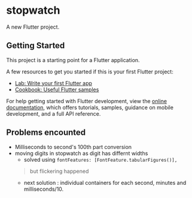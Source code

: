 # stopwatch

A new Flutter project.

## Getting Started

This project is a starting point for a Flutter application.

A few resources to get you started if this is your first Flutter project:

- [Lab: Write your first Flutter app](https://docs.flutter.dev/get-started/codelab)
- [Cookbook: Useful Flutter samples](https://docs.flutter.dev/cookbook)

For help getting started with Flutter development, view the
[online documentation](https://docs.flutter.dev/), which offers tutorials,
samples, guidance on mobile development, and a full API reference.


## Problems encounted
- Milliseconds to second's 100th part conversion
- moving digits in stopwatch as digit has differnt widths
	- solved using `fontFeatures: [FontFeature.tabularFigures()],`
	> but flickering happened
	- next solution : individual containers for each second, minutes and milliseconds/10.